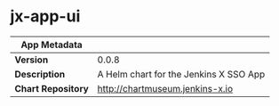 # jx-app-ui

|App Metadata||
|---|---|
| **Version** | 0.0.8 |
| **Description** | A Helm chart for the Jenkins X SSO App |
| **Chart Repository** | http://chartmuseum.jenkins-x.io |

